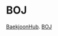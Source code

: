 # BOJ
 [BaekjoonHub](https://github.com/BaekjoonHub/BaekjoonHub).
 [BOJ](https://github.com/smartwe/CPROJECT)
